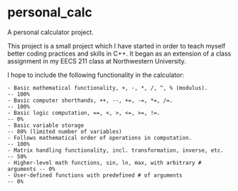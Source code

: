 personal_calc
=============

A personal calculator project.

This project is a small project which I have started in order to teach myself better coding practices and skills in C++. It began as an extension of a class
assignment in my EECS 211 class at Northwestern University.

I hope to include the following functionality in the calculator:

	- Basic mathematical functionality, +, -, *, /, ^, % (modulus).			-- 100%
	- Basic computer shorthands, ++, --, +=, -=, *=, /=.					-- 100%
	- Basic logic computation, ==, <, >, <=, >=, !=.						-- 0%
	- Basic variable storage												-- 80% (limited number of variables)
	- Follows mathematical order of operations in computation.				-- 100%
	- Matrix handling functionality, incl. transformation, inverse, etc.	-- 50%
	- Higher-level math functions, sin, ln, max, with arbitrary # arguments -- 0%
	- User-defined functions with predefined # of arguments					-- 0%
	
	

